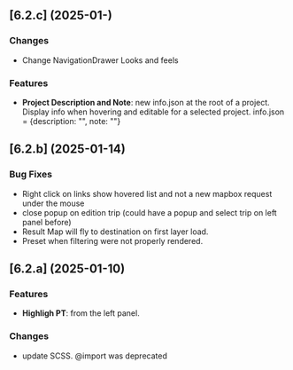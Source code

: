 

## [6.2.c] (2025-01-)
### Changes
* Change NavigationDrawer Looks and feels

### Features
* **Project Description and Note**: new info.json at the root of a project. 
    Display info when hovering and editable for a selected project.
    info.json = {description: "", note: ""}

## [6.2.b] (2025-01-14)
### Bug Fixes
* Right click on links show hovered list and not a new mapbox request under the mouse
* close popup on edition trip (could have a popup and select trip on left panel before)
* Result Map will fly to destination on first layer load.
* Preset when filtering were not properly rendered.

## [6.2.a] (2025-01-10)
### Features
* **Highligh PT**: from the left panel.

### Changes
* update SCSS. @import was deprecated

